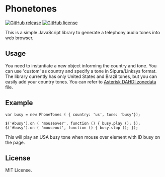 # Phonetones
[![GitHub release](https://img.shields.io/github/release/ernaniaz/phonetones.svg?maxAge=2592000)](https://github.com/ernaniaz/phonetones)
[![GitHub license](https://img.shields.io/github/license/ernaniaz/phonetones.svg)](https://github.com/ernaniaz/phonetones)

This is a simple JavaScript library to generate a telephony audio tones into web browser.

## Usage

You need to instantiate a new object informing the country and tone. You can use 'custom' as country and specify a tone in Sipura/Linksys format.
The library currently has only United States and Brazil tones, but you can easily add your country tones. You can refer to [Asterisk DAHDI zonedata](https://github.com/asterisk/dahdi-tools/blob/master/zonedata.c) file.

## Example

```
var busy = new PhoneTones ( { country: 'us', tone: 'busy'});

$('#busy').on ( 'mouseover', function () { busy.play (); });
$('#busy').on ( 'mouseout', function () { busy.stop (); });
```

This will play an USA busy tone when mouse over element with ID busy on the page.

## License

MIT License.
